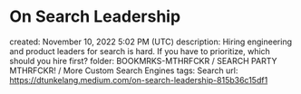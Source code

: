 # On Search Leadership

created: November 10, 2022 5:02 PM (UTC)
description: Hiring engineering and product leaders for search is hard. If you have to prioritize, which should you hire first?
folder: BOOKMRKS-MTHRFCKR / SEARCH PARTY MTHRFCKR! / More Custom Search Engines
tags: Search
url: https://dtunkelang.medium.com/on-search-leadership-815b36c15df1